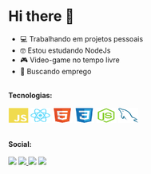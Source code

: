 <head>
  <link rel="stylesheet" href="https://cdn.jsdelivr.net/gh/devicons/devicon@v2.13.0/devicon.min.css">
</head>
<body>
  <h1>Hi there 👋 <i class="devicon-mysql-plain"></i></h1>






- 💻 Trabalhando em projetos pessoais
- 🤓 Estou estudando NodeJs
- 🎮 Video-game no tempo livre
- 📄 Buscando emprego

<div style="display: inline_block"><br>
  <b>Tecnologias:</b>
  <br><br>
  <img align="center" alt="Raul-Js" height="30" width="40" src="https://raw.githubusercontent.com/devicons/devicon/master/icons/javascript/javascript-plain.svg">
  <img align="center" alt="Raul-React" height="30" width="40" src="https://raw.githubusercontent.com/devicons/devicon/master/icons/react/react-original.svg">
  <img align="center" alt="Raul-HTML" height="30" width="40" src="https://raw.githubusercontent.com/devicons/devicon/master/icons/html5/html5-original.svg">
  <img align="center" alt="Raul-CSS" height="30" width="40" src="https://raw.githubusercontent.com/devicons/devicon/master/icons/css3/css3-original.svg">
  <img align="center" alt="Raul-CSS" height="30" width="40" src="https://raw.githubusercontent.com/devicons/devicon/master/icons/nodejs/nodejs-original.svg">
  <img align="center" alt="Raul-CSS" height="30" width="40" src="https://raw.githubusercontent.com/devicons/devicon/master/icons/mysql/mysql-original.svg">
  
</div>
<br><br>
<div>
  <b>Social:</b>
  <br><br>
  <a href="https://wa.link/erwwcq" alt="whatsapp"><img src="https://img.shields.io/badge/WhatsApp-25D366?style=for-the-badge&logo=whatsapp&logoColor=white" target="_blank"></a>
  <a href="https://www.instagram.com/raul.psantos/" alt="instagram" target="_blank"><img src="https://img.shields.io/badge/Instagram-E4405F?style=for-the-badge&logo=instagram&logoColor=white" target="_blank"</a>
  <a href="mailto:contatoraulaugusto@gmail.com" alt="gmail" target="_blank"><img src="https://img.shields.io/badge/Gmail-D14836?style=for-the-badge&logo=gmail&logoColor=white" target="_blank"></a>
    <a href="https://www.linkedin.com/in/raulaugusto/" target="_blank"><img src="https://img.shields.io/badge/LinkedIn-0077B5?style=for-the-badge&logo=linkedin&logoColor=white" target="_blank"> 
</div>
    </body>
